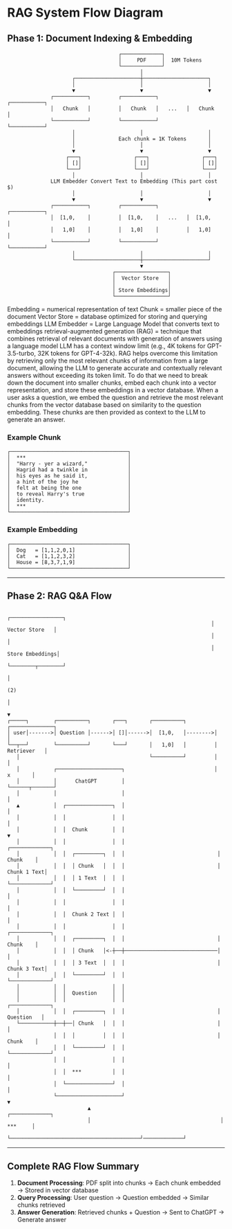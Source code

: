 # RAG System Flow Diagram

## Phase 1: Document Indexing & Embedding

```
                                    ┌─────────────┐
                                    │     PDF     │  10M Tokens
                                    └─────────────┘
                                           │
                     ┌─────────────────────┼─────────────────────┐
                     │                     │                     │
                     ▼                     ▼                     ▼
              ┌───────────┐         ┌───────────┐         ┌───────────┐
              │   Chunk   │         │   Chunk   │   ...   │   Chunk   │
              └───────────┘         └───────────┘         └───────────┘
                     │                     │                     │
                     │              Each chunk = 1K Tokens       │
                     │                     │                     │
                     ▼                     ▼                     ▼
                   ┌───┐                 ┌───┐                 ┌───┐
                   │ []│                 │ []│                 │ []│
                   └───┘                 └───┘                 └───┘
                     │                     │                     │
              LLM Embedder Convert Text to Embedding (This part cost $)
                     │                     │                     │
                     ▼                     ▼                     ▼
              ┌───────────┐         ┌───────────┐         ┌───────────┐
              │  [1,0,    │         │  [1,0,    │   ...   │  [1,0,    │
              │   1,0]    │         │   1,0]    │         │   1,0]    │
              └───────────┘         └───────────┘         └───────────┘
                     │                     │                     │
                     └─────────────────────┼─────────────────────┘
                                           ▼
                                  ┌─────────────────┐
                                  │  Vector Store   │
                                  │                 │
                                  │ Store Embeddings│
                                  └─────────────────┘
```

Embedding = numerical representation of text
Chunk = smaller piece of the document
Vector Store = database optimized for storing and querying embeddings
LLM Embedder = Large Language Model that converts text to embeddings
retrieval-augmented generation (RAG) = technique that combines retrieval of relevant documents with generation of answers using a language model
LLM has a context window limit (e.g., 4K tokens for GPT-3.5-turbo, 32K tokens for GPT-4-32k). RAG helps overcome this limitation by retrieving only the most relevant chunks of information from a large document, allowing the LLM to generate accurate and contextually relevant answers without exceeding its token limit.
To do that we need to break down the document into smaller chunks, embed each chunk into a vector representation, and store these embeddings in a vector database. When a user asks a question, we embed the question and retrieve the most relevant chunks from the vector database based on similarity to the question embedding. These chunks are then provided as context to the LLM to generate an answer.

### Example Chunk

```
┌──────────────────────────────────────┐
│  ***                                 │
│  "Harry - yer a wizard,"             │
│  Hagrid had a twinkle in             │
│  his eyes as he said it,             │
│  a hint of the joy he                │
│  felt at being the one               │
│  to reveal Harry's true              │
│  identity.                           │
│  ***                                 │
└──────────────────────────────────────┘
```

### Example Embedding

```
┌──────────────────────────────────────┐
│  Dog   = [1,1,2,0,1]                 │
│  Cat   = [1,1,2,3,2]                 │
│  House = [8,3,7,1,9]                 │
└──────────────────────────────────────┘
```

---

## Phase 2: RAG Q&A Flow

```
                                                                  ┌─────────────────┐
                                                                  │  Vector Store   │
                                                                  │                 │
                                                                  │ Store Embeddings│
                                                                  └────────┬────────┘
                                                                           │
                                                                          (2)
                                                                           │
                                                                           ▼
┌─────┐        ┌──────────┐       ┌───┐       ┌──────────┐         ┌──────────────┐
│ user│------->│ Question │------>│ []│------>│  [1,0,   │-------->│              │
└──┬──┘        └──────────┘       └───┘       │   1,0]   │         │  Retriever   │
   │                                          └──────────┘         │              │
   │           ┌─────────────────────┐                             │      x       │
   │           │      ChatGPT        │                             └──────┬───────┘
   │           │                     │                                    │
   ▲           │  ┌───────────────┐  │                                    │
   │           │  │               │  │                                    │
   │           │  │  Chunk        │  │                                    ▼
   │           │  │               │  │                              ┌─────────────┐
   │           │  │  ┌─────────┐  │  │                              │    Chunk    │
   │           │  │  │ Chunk   │  │  │                              │ Chunk 1 Text│
   │           │  │  │ 1 Text  │  │  │                              └─────────────┘
   │           │  │  └─────────┘  │  │                                     │
   │           │  │               │  │                                     │
   │           │  │  Chunk 2 Text │  │                                     │
   │           │  │               │  │                              ┌─────────────┐
   │           │  │  ┌─────────┐  │  │                              │    Chunk    │
   │           │  │  │ Chunk   │<-┼──┼──────────────────────────────│             │
   │           │  │  │ 3 Text  │  │  │                              │ Chunk 3 Text│
   │           │  │  └─────────┘  │  │                              └─────────────┘
   │           │  │               │  │
   │           │  │  Question     │  │
   │           │  │               │  │                              ┌─────────────┐
   │           │  │  ┌─────────┐  │  │                              │  Question   │
   └───────────┼──┼──│ Chunk   │  │  │                              │             │
               │  │  │         │  │  │                              │    Chunk    │
               │  │  └─────────┘  │  │                              └─────────────┘
               │  │               │  │                                     │
               │  │  ***          │  │                                     │
               │  └───────────────┘  │                                     │
               └─────────────────────┘                                     ▼
                          ▲                                          ┌─────────────┐
                          │                                          │     ***     │
                          └──────────────────────────────────────────┘─────────────┘
```

---

## Complete RAG Flow Summary

1. **Document Processing**: PDF split into chunks → Each chunk embedded → Stored in vector database
2. **Query Processing**: User question → Question embedded → Similar chunks retrieved
3. **Answer Generation**: Retrieved chunks + Question → Sent to ChatGPT → Generate answer
